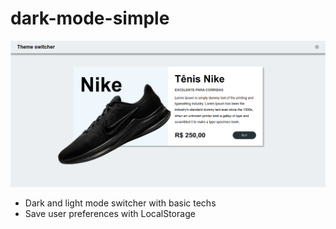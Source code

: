 # dark-mode-simple
 ![Alt GIF](https://github.com/rootdnh/dark-mode-simple/blob/master/assets/site-dark-mode.gif)

* Dark and light mode switcher with basic techs <br/>
*  Save user preferences with LocalStorage

